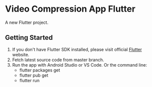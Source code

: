 # Video Compression App Flutter

A new Flutter project.

## Getting Started

1. If you don't have Flutter SDK installed, please visit official [Flutter](www.flutterdev.com) website. 
2. Fetch latest source code from master branch.
3. Run the app with Android Studio or VS Code. Or the command line:
   - flutter packages get
   - flutter pub get
   - flutter run



